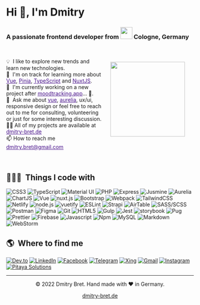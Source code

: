 <h1>Hi 👋, I'm Dmitry</h1>
<h3>A passionate frontend developer from <img src="https://cdn.jsdelivr.net/gh/hjnilsson/country-flags@master/svg/de.svg" width="32px"/> Cologne, Germany</h3>
<br>
<img align="right" src="https://dmitry-bret.de/assets/dmitry-bret-600x600-40edd97e.webp" width="200" style="margin: 24px"/>

<p aligh="left">
 💡 &nbsp;I like to explore new trends and learn new technologies.<br>
 🌱 &nbsp;I'm on track for learning more about <a style="color:#4a148c" href="https://vuejs.org/" target="_blank"><u>Vue</u></a>, <a style="color:#4a148c" href="https://pinia.vuejs.org/" target="_blank"><u>Pinia</u></a>, <a style="color:#4a148c" href="https://www.typescriptlang.org/" target="_blank"><u>TypeScript</u></a> and <a style="color:#4a148c" href="https://nuxtjs.org/" target="_blank"><u>NuxtJS</u></a>.<br>
 🚧 &nbsp;I'm currently working on a new project after <a style="color:#4a148c" href="https://moodtracking.app/" target="_blank"><u>moodtracking.app</u></a>... 👀.<br>
 💬 &nbsp;Ask me about <a style="color:#4a148c" href="https://vuejs.org/" target="_blank"><u>vue</u></a>, <a style="color:#4a148c" href="https://aurelia.io/" target="_blank"><u>aurelia</u></a>, ux/ui, responsive design or feel free to reach out to me for consulting, volunteering or just for some interesting discussion.<br>
 👨‍💻 All of my projects are available at <a style="color:#4a148c" href="http://dmitry-bret.de/" target="_blank"><u>dmitry-bret.de</u></a><br>
 📫 How to reach me <a style="color:#4a148c" href="mailto:dmitry.bret@gmail.com"><u>dmitry.bret@gmail.com</u></a><br>
</p>
<br>

## 👨🏻‍💻 &nbsp;Things I code with ##
<p>
  <img alt="CSS3" src="https://img.shields.io/badge/-CSS3-1572B6?style=flat-square&logo=css3&logoColor=white" />
  <img alt="TypeScript" src="https://img.shields.io/badge/-TypeScript-007ACC?style=flat-square&logo=typescript&logoColor=white" /> 
  <img alt="Material UI" src="https://img.shields.io/badge/Material--UI-0081CB?style=flat-square&logo=material-ui&logoColor=white" />
  <img alt="PHP" src="https://img.shields.io/badge/PHP-777BB4?style=flat-square&logo=php&logoColor=white" />
  <img alt="Express" src="https://img.shields.io/badge/Express.js-404D59?style=flat-square&logo=php&logoColor=white" />
  <img alt="Jusmine" src="https://img.shields.io/badge/jasmine-%238A4182.svg?style=flat-square&logo=jasmine&logoColor=white" />
  <img alt="Aurelia" src="https://img.shields.io/badge/aurelia-%23ED2B88.svg?style=flat-square&logo=aurelia&logoColor=white" />
  <img alt="ChartJS" src="https://img.shields.io/badge/chart.js-F5788D.svg?style=flat-square&logo=chart.js&logoColor=white" />
  <img alt="Vue" src="https://img.shields.io/badge/Vue.js-35495E?style=flat-square&logo=vue.js&logoColor=4FC08D" />
  <img alt="nuxt.js" src="https://img.shields.io/badge/Nuxt-002E3B?style=flat-square&logo=nuxtdotjs&logoColor=#00DC82" />
  <img alt="Bootstrap" src="https://img.shields.io/badge/Bootstrap-563D7C?style=flat-square&logo=bootstrap&logoColor=white" />
  <img alt="Webpack" src="https://img.shields.io/badge/-Webpack-8DD6F9?style=flat-square&logo=webpack&logoColor=white" /> 
  <img alt="TailwindCSS" src="https://img.shields.io/badge/-Tailwind%20CSS-0AB6D3?style=flat-square&logo=tailwind-css&logoColor=white" />
  <img alt="Netlify" src="https://img.shields.io/badge/-Netlify-00C7B7?style=flat-square&logo=netlify&logoColor=white" />
  <img alt="node.js" src="https://img.shields.io/badge/node.js-6DA55F?style=flat-square&logo=node.js&logoColor=white" />
  <img alt="vuetify" src="https://img.shields.io/badge/Vuetify-1867C0?style=flat-square&logo=vuetify&logoColor=AEDDFF" />
  <img alt="ESLint" src="https://img.shields.io/badge/-ESLint-4B32C3?style=flat-square&logo=eslint&logoColor=white" /> 
  <img alt="Strapi" src="https://img.shields.io/badge/strapi-%232E7EEA.svg?style=flat-square&logo=strapi&logoColor=white" />
  <img alt="AirTable" src="https://img.shields.io/badge/Airtable-18BFFF?style=flat-square&logo=Airtable&logoColor=white" />
  <img alt="SASS/SCSS" src="https://img.shields.io/badge/-SASS/SCSS-CC6699?style=flat-square&logo=sass&logoColor=white" /> 
  <img alt="Postman" src="https://img.shields.io/badge/-Postman-FF6C37?style=flat-square&logo=postman&logoColor=white" />
  <img alt="Figma" src="https://img.shields.io/badge/-Figma-F24E1E?style=flat-square&logo=figma&logoColor=white" />
  <img alt="Git" src="https://img.shields.io/badge/-Git-F05032?style=flat-square&logo=git&logoColor=white" />
  <img alt="HTML5" src="https://img.shields.io/badge/-HTML5-E34F26?style=flat-square&logo=html5&logoColor=white" />
  <img alt="Gulp" src="https://img.shields.io/badge/GULP-%23CF4647.svg?style=flat-square&logo=gulp&logoColor=white" />
  <img alt="Jest" src="https://img.shields.io/badge/-jest-%23C21325?style=flat-square&logo=jest&logoColor=white" />
  <img alt="storybook" src="https://img.shields.io/badge/-Storybook-FF4785?style=flat-square&logo=storybook&logoColor=white" /> 
  <img alt="Pug" src="https://img.shields.io/badge/-Pug-A86454?style=flat-square&logo=pug&logoColor=white" />
  <img alt="Prettier" src="https://img.shields.io/badge/-Prettier-F7B93E?style=flat-square&logo=prettier&logoColor=black" />
  <img alt="Firebase" src="https://img.shields.io/badge/-Firebase-ffca28?style=flat-square&logo=firebase&logoColor=black" />
  <img alt="Javascript" src="https://img.shields.io/badge/-JavaScript-F7DF1E?style=flat-square&logo=javascript&logoColor=black" />
  <img alt="Npm" src="https://img.shields.io/badge/NPM-%23000000.svg?style=flat-square&logo=npm&logoColor=white" />
  <img alt="MySQL" src="https://img.shields.io/badge/MySQL-00000F?style=flat-square&logo=mysql&logoColor=white" />
  <img alt="Markdown" src="https://img.shields.io/badge/-Markdown-000000?style=flat-square&logo=Markdown&logoColor=white" /> 
  <img alt="WebStorm" src="https://img.shields.io/badge/-WebStorm-000000?style=flat-square&logo=webstorm&logoColor=white" /> 
</p>

## 🌎 &nbsp;Where to find me ##
<p>
  <a href="https://dev.to/https://dev.to/dmitrybret" target="_blank"><img alt="Dev.to" src="https://img.shields.io/badge/-dev.to-000000?style=for-the-badge&logo=dev.to&logoColor=white" /></a> 
  <a href="https://www.linkedin.com/in/dmitry-bret-322b94181" target="_blank"><img alt="LinkedIn" src="https://img.shields.io/badge/-Linkedin-%230077B5.svg?&style=for-the-badge&logo=linkedin&logoColor=white" /></a>
  <a href="https://www.facebook.com/dmitry.bret" target="_blank"><img alt="Facebook" src="https://img.shields.io/badge/Facebook-%231877F2.svg?style=for-the-badge&logo=Facebook&logoColor=white" /></a>
  <a href="https://t.me/@dmitry.bret" target="_blank"><img alt="Telegram" src="https://img.shields.io/badge/Telegram-2CA5E0?style=for-the-badge&logo=telegram&logoColor=white" /></a>
  <a href="https://www.xing.com/profile/Dmitry_Bret" target="_blank"><img alt="Xing" src="https://img.shields.io/badge/xing-%23006567.svg?style=for-the-badge&logo=xing&logoColor=white" /></a>
  <a href="mailto:dmitry.bret@gmail.com" target="_blank"><img alt="Gmail" src="https://img.shields.io/badge/-Gmail-EA4335?style=for-the-badge&logo=gmail&logoColor=white" /></a>
  <a href="https://www.instagram.com/dmitry.bret/" target="_blank"><img alt="Instagram" src="https://img.shields.io/badge/-Instagram-E4405F?style=for-the-badge&logo=instagram&logoColor=white" /></a>
  <a href="https://play.google.com/store/apps/dev?id=5073544342150499449" target="_blank"><img alt="Pitaya Solutions" src="https://img.shields.io/badge/Google_Play-414141?style=for-the-badge&logo=google-play&logoColor=white" /></a>
</p>

---

<p align="center"> © 2022 Dmitry Bret. Hand made with ❤️ in Germany.</p>
<p align="center">
<a href="https://www.dmitry-bret.de" target="_blank">dmitry-bret.de</a>
</p>
<!-- 
https://github.com/Th3Wall/Th3Wall/blob/main/README.md
https://github.com/kasuken

https://dev.to/envoy_/150-badges-for-github-pnk 
https://rahuldkjain.github.io/gh-profile-readme-generator/
https://simpleicons.org/
https://badgen.net/
https://github.com/Ileriayo/markdown-badges
https://github.com/progfay/shields-with-icon
-->
